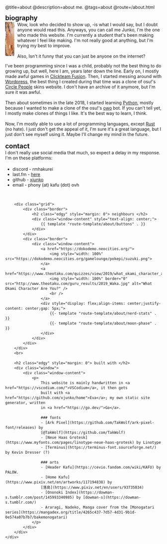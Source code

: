 @title=about
@description=about me.
@tags=about
@route=/about.html

<div class="grid-justify">
    <div>
        <h2 class="edgy" style="margin: 0"> biography </h2>
        <div class="window">
            <div class="window-content" style="display: flex; padding-bottom: 0;">
                <a href="https://www.youtube.com/watch?v=DLkNQgh4Ons" style="margin: 0;padding: 0;">
                    <img style="display: inline" src="static/imgs/about/pfp.png" height="110px" />
                </a>
                <p style="margin-left: 10px; margin-top: 0;">
                    Wow, look who decided to show up, -is what I would say, but I doubt anyone would read this.
                    Anyways, you can call me Junko, I'm the one who made this website. I'm currently a student that's
                    been making
                    whatever I feel like making. I'm not really good at anything, but I'm trying my best to improve.
                    <br> <br>
                    Also, Isn't it funny that you can just be anyone on the internet?
                </p>
            </div>
            <div class="window-content" style="margin: 0">
                I've been programming since I was a child, probably not the best thing to do growing up, but well, here
                I am, years later down the line.
                Early on, I mostly made awful games in <a
                    href="https://www.clickteam.com/clickteam-fusion-2-5">Clickteam Fusion</a>.
                Then, I started messing around with <a href="https://wordpress.com/">Wordpress</a>, the best thing I
                created during that time was a clone of osu!'s <a href="https://circle-people.com/skins/">Circle
                    People</a> skins website.
                I don't have an archive of it anymore, but I'm sure it was awful. <br /> <br />
                Then about sometimes in the late 2018, I started learning <a href="https://www.python.org/">Python</a>,
                mostly because I wanted to make a clone of the osu!'s <a
                    href="https://top.gg/bot/289066747443675143">owo</a> bot.
                If you can't tell yet, I mostly make clones of things I like. It's the best way to learn, I think.
                <br /> <br />
                Now, I'm mostly able to use a lot of programming languages, except <a
                    href="https://www.rust-lang.org/">Rust</a> (no hate). I just don't get the appeal of it, I'm sure
                it's a great language, but I just don't see myself using it. Maybe I'll change my mind in the future.
            </div>
        </div>
        <br>
        <h2 class="edgy" style="margin: 0"> contact </h2>
        <div class="window">
            <div class="window-content">
                I don't really use social media that much, so expect a delay in my response. <br>
                I'm on these platforms:
                <ul class="list-no-space" style="padding-top: 5px;">
                    <li>discord - rmhakurei</li>
                    <li>last.fm - <a href="https://www.last.fm/user/FireRedz">here</a></li>
                    <li>github - <a href="https://github.com/xjunko">xjunko</a></li>
                    <li>email - phony (at) kafu (dot) ovh</li>
                </ul>
            </div>
        </div>
        <br>

        <div class="grid">
            <div class="border">
                <h2 class="edgy" style="margin: 0"> neighbours </h2>
                <div class="window-content" style="text-align: center;">
                    {{ template "route-template/about/buttons" . }}
                </div>
            </div>
            <div class="border">
                <div class="window-content">
                    <a href="https://dokodemo.neocities.org/">
                        <img style="width: 100%" src="https://dokodemo.neocities.org/gamelounge/pokepi/suzuki.png">
                    </a>
                    <a href="https://www.theotaku.com/quizzes/view/2019/what_okami_character_are_you%3F">
                        <img style="width: 100%" border="0" src="http://www.theotaku.com/guru_results/2019_Waka.jpg" alt="What Okami Character Are You?" />
                        <br />
                    </a>
                    <div style="display: flex;align-items: center;justify-content: center;gap: 5px;">
                        {{- template "route-template/about/nerd-stats" . }}
                        {{- template "route-template/about/moon-phase" . }}
                    </div>
                </div>
            </div>
        </div>
        <br>

        <h2 class="edgy" style="margin: 0"> built with </h2>
        <div class="window">
            <div class="window-content">
                <p>
                    This website is mainly handwritten in <a href="https://vscodium.com/">VSCodium</a>, it then gets
                    built with <a href="https://github.com/xjunko/home">Eva</a>; my own static site generator, written
                    in <a href="https://go.dev/">Go</a>.

                    ### fonts
                    - [Ark Pixel](https://github.com/TakWolf/ark-pixel-font/releases) by
                    [@TakWolf](https://github.com/TakWolf)
                    - [Neue Haas Grotesk](https://www.myfonts.com/pages/linotype-neue-haas-grotesk) by Linotype
                    - [Terminus](https://terminus-font.sourceforge.net/) by Kevin Dresser (?)

                    ### arts
                    - [Header Kafu](https://cevio.fandom.com/wiki/KAFU) by PALOW.
                    - [Home Kafu](https://www.pixiv.net/en/artworks/117194838) by
                    [落島](https://www.pixiv.net/en/users/93735034)
                    - [Ononoki Index](https://dowman-s.tumblr.com/post/145993340985) by [dowman-s](https://dowman-s.tumblr.com/)
                    - Araragi, Nadeko, Manga cover from the [Monogatari series](https://mangadex.org/title/4265c437-7d57-4d31-9b1d-0e574a07b7b7/bakemonogatari)
                </p>
            </div>
        </div>
    </div>
</div>